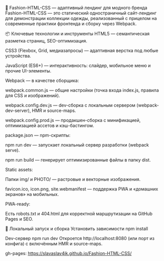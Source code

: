👗 Fashion-HTML-CSS — адаптивный лендинг для модного бренда
Fashion-HTML-CSS — это статический одностраничный сайт-лендинг для демонстрации коллекции одежды, реализованный с прицелом на современные практики фронтенда и сборку через Webpack.

📦 Ключевые технологии и инструменты
HTML5 — семантическая разметка страниц, SEO-оптимизация.

CSS3 (Flexbox, Grid, медиазапросы) — адаптивная верстка под любые устройства.

JavaScript (ES6+) — интерактивность: слайдер, мобильное меню и прочие UI-элементы.

Webpack — в качестве сборщика:

webpack.common.js — общие настройки (точка входа index.js, правила для CSS и изображений).

webpack.config.dev.js — dev-сборка с локальным сервером (webpack-dev-server), HMR и source-maps.

webpack.config.prod.js — продакшен-сборка с минификацией, оптимизацией ассетов и кэш-бастингом.

package.json — npm-скрипты:

npm run dev — запускает локальный сервер разработки (webpack serve).

npm run build — генерирует оптимизированные файлы в папку dist.

Static assets:

Папки img/ и PHOTO/ — растровые и векторные изображения.

favicon.ico, icon.png, site.webmanifest — поддержка PWA и «домашних экранов» на мобильных.

PWA-ready:

Есть robots.txt и 404.html для корректной маршрутизации на GitHub Pages и SEO.


🚀 Локальный запуск и сборка
Установить зависимости
npm install

Dev-сервер
npm run dev
Откроется http://localhost:8080 (или порт из конфига) с включённым HMR и source-maps.

gh-pages: https://slavaslav4ik.github.io/Fashion-HTML-CSS/
